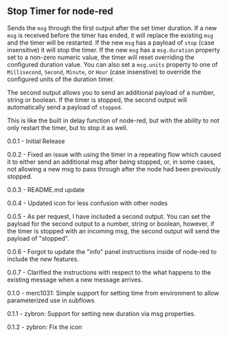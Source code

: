 Stop Timer for node-red
----------------------------

Sends the `msg` through the first output after the set timer duration. If a new `msg` is received before the timer has ended, it will replace the existing `msg` and the timer will be restarted. If the new `msg` has a payload of `stop` (case insensitive) it will stop the timer. If the new `msg` has a `msg.duration` property set to a non-zero numeric value, the timer will reset overriding the configured duration value. You can also set a `msg.units` property to one of `Millisecond`, `Second`, `Minute`, or `Hour` (case insenstive) to override the configured units of the duration timer.

The second output allows you to send an additional payload of a number, string or boolean. If the timer is stopped, the second output will automatically send a payload of `stopped`.

This is like the built in delay function of node-red, but with the ability to not only restart the timer, but to stop it as well.

0.0.1 - Initial Release

0.0.2 - Fixed an issue with using the timer in a repeating flow which caused it to either send an additional msg after being stopped, or, in some cases, not allowing a new msg to pass through after the node had been previously stopped.

0.0.3 - README.md update

0.0.4 - Updated icon for less confusion with other nodes

0.0.5 - As per request, I have included a second output. You can set the payload for the second output to a number, string or boolean, however, if the timer is stopped with an incoming msg, the second output will send the payload of "stopped".

0.0.6 - Forgot to update the "info" panel instructions inside of node-red to include the new features.

0.0.7 - Clarified the instructions with respect to the what happens to the existing message when a new message arrives.

0.1.0 - merc1031: Simple support for setting time from environment to allow parameterized use in subflows

0.1.1 - zybron: Support for setting new duration via msg properties.

0.1.2 - zybron: Fix the icon
